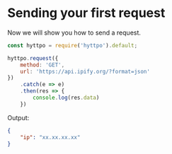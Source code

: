 # Sending your first request

Now we will show you how to send a request.

```js
const hyttpo = require('hyttpo').default;

hyttpo.request({
    method: 'GET',
    url: 'https://api.ipify.org/?format=json'
})
    .catch(e => e)
    .then(res => {
        console.log(res.data)
    })
```

Output:
```json
{
    "ip": "xx.xx.xx.xx"
}
```